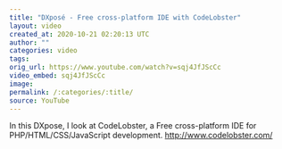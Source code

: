 ```yaml
---
title: "DXposé - Free cross-platform IDE with CodeLobster"
layout: video
created_at: 2020-10-21 02:20:13 UTC
author: ""
categories: video
tags: 
orig_url: https://www.youtube.com/watch?v=sqj4JfJScCc
video_embed: sqj4JfJScCc
image:
permalink: /:categories/:title/
source: YouTube
---
```

In this DXpose, I look at CodeLobster, a Free cross-platform IDE for PHP/HTML/CSS/JavaScript development. http://www.codelobster.com/